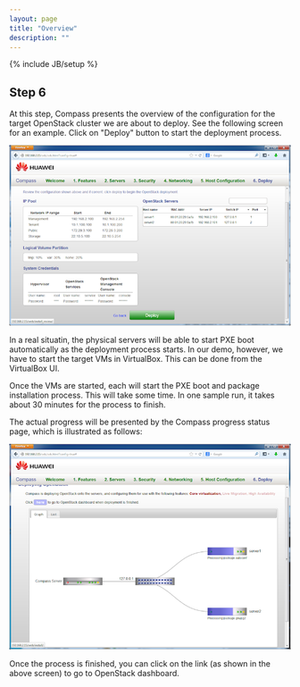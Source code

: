 ```yaml
---
layout: page
title: "Overview"
description: ""
---
```


{% include JB/setup %}


Step 6
------

At this step, Compass presents the overview of the configuration for the target OpenStack cluster we are about to deploy. See the following screen for an example. Click on "Deploy" button to start the deployment process.

![Review](10_review.png)

In a real situatin, the physical servers will be able to start PXE boot automatically as the deployment process starts. In our demo, however, we have to start the target VMs in VirtualBox.  This can be done from the VirtualBox UI.

Once the VMs are started, each will start the PXE boot and package installation process. This will take some time. In one sample run, it takes about 30 minutes for the process to finish. 

The actual progress will be presented by the Compass progress status page, which is illustrated as follows:

![Auto-fill](10_progress.png)

Once the process is finished, you can click on the link (as shown in the above screen) to go to OpenStack dashboard.


